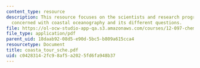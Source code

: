 ```yaml
---
content_type: resource
description: This resource focuses on the scientists and research programs that are
  concerned with coastal oceanography and its different questions.
file: https://ol-ocw-studio-app-qa.s3.amazonaws.com/courses/12-097-chemical-investigations-of-boston-harbor-january-iap-2006/c04283142fc98af5a2025fd6fa948b37_coasta_tour_sche.pdf
file_type: application/pdf
parent_uid: 18daab92-08d5-e90d-5bc5-b809a615cca4
resourcetype: Document
title: coasta_tour_sche.pdf
uid: c0428314-2fc9-8af5-a202-5fd6fa948b37
---
```

